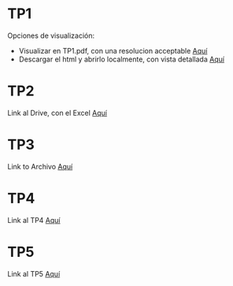# TP1
Opciones de visualización:
- Visualizar en TP1.pdf, con una resolucion acceptable [Aquí](./resources/TP1.pdf)
- Descargar el html y abrirlo localmente, con vista detallada [Aquí](./resources/TP1.html)

# TP2
Link al Drive, con el Excel [Aquí](
https://docs.google.com/spreadsheets/d/19aTSzIjQNs6RBNJFz0bftTlqKr-uWbohbBZnxmP0-r0/edit?gid=0#gid=0)

# TP3
Link to Archivo [Aquí](
https://docs.google.com/spreadsheets/d/19aTSzIjQNs6RBNJFz0bftTlqKr-uWbohbBZnxmP0-r0/edit?gid=0#gid=0)

# TP4
Link al TP4 [Aquí](./resources/TP4.md)

# TP5
Link al TP5 [Aquí](./resources/TP5.md)